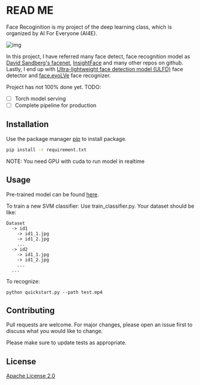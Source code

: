 # READ ME

Face Recoginition is my project of the deep learning class, which is organized by AI For Everyone (AI4E). 

![img](https://i.imgur.com/fuLRu4B.png)

In this project, I have referred many face detect, face recognition model as [David Sandberg's facenet](https://github.com/davidsandberg/facenet), [InsightFace](https://github.com/deepinsight/insightface) and many other repos on github. Lastly, I end up with [Ultra-lightweight face detection model (ULFD)](https://github.com/Linzaer/Ultra-Light-Fast-Generic-Face-Detector-1MB) face detector and [face.evoLVe](https://github.com/ZhaoJ9014/face.evoLVe.PyTorch) face recognizer. 

Project has not 100% done yet.
TODO:
- [ ] Torch model serving
- [ ] Complete pipeline for production

## Installation

Use the package manager [pip](https://pip.pypa.io/en/stable/) to install package.

```bash
pip install -r requirement.txt
```

NOTE: You need GPU with cuda to run model in realtime


## Usage

Pre-trained model can be found [here](https://drive.google.com/drive/folders/18AJXgk4KyAf9sIDi--n_IMGjxZnKYuGv?usp=sharing).

To train a new SVM classifier: Use train_classifier.py. Your dataset should be like:
```
Dataset
  -> id1
    -> id1_1.jpg
    -> id1_2.jpg
    ...
  -> id2
    -> id1_1.jpg
    -> id1_2.jpg
    ...
  ...
```

To recognize:


```
python quickstart.py --path test.mp4
```

## Contributing
Pull requests are welcome. For major changes, please open an issue first to discuss what you would like to change.

Please make sure to update tests as appropriate.

## License
[Apache License 2.0](https://choosealicense.com/licenses/apache-2.0/)
